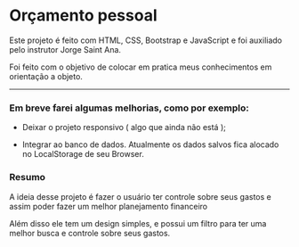 # Orçamento pessoal

<p>Este projeto é feito com HTML, CSS, Bootstrap e JavaScript e foi auxiliado pelo instrutor Jorge Saint Ana.</p>
<p>Foi feito com o objetivo de colocar em pratica meus conhecimentos em orientação a objeto.</p>
<hr>

### Em breve farei algumas melhorias, como por exemplo:<br>
* <p>Deixar o projeto responsivo ( algo que ainda não está );</p>
* <p>Integrar ao banco de dados. Atualmente os dados salvos fica alocado no LocalStorage de seu Browser.</p>

### Resumo
<p>A ideia desse projeto é fazer o usuário ter controle sobre seus gastos e assim poder fazer um melhor planejamento financeiro</p>
<p>Além disso ele tem um design simples, e possui um filtro para ter uma melhor busca e controle sobre seus gastos.</p>
